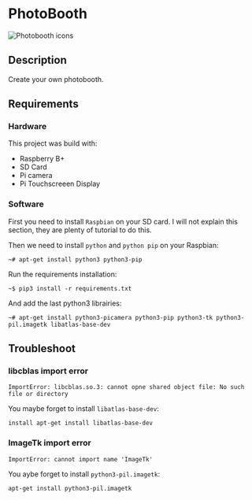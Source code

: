 # PhotoBooth

![Photobooth icons](photobooth/img/photobooth.png)

## Description

Create your own photobooth.

## Requirements

### Hardware

This project was build with:

- Raspberry B+
- SD Card
- Pi camera
- Pi Touchscreeen Display

### Software

First you need to install `Raspbian` on your SD card.
I will not explain this section, they are plenty of tutorial
to do this.

Then we need to install `python` and `python pip` on your Raspbian:

```shell
~# apt-get install python3 python3-pip
```

Run the requirements installation:

```shell
~$ pip3 install -r requirements.txt
```

And add the last python3 librairies:

```shell
~# apt-get install python3-picamera python3-pip python3-tk python3-pil.imagetk libatlas-base-dev
```

## Troubleshoot

### libcblas import error

```
ImportError: libcblas.so.3: cannot opne shared object file: No such  file or directory
```

You maybe forget to install `libatlas-base-dev`:

```shell
install apt-get install libatlas-base-dev
```

### ImageTk import error

```
ImportError: cannot import name 'ImageTk'
```

You aybe forget to install `python3-pil.imagetk`:

```shell
apt-get install python3-pil.imagetk
```
